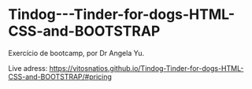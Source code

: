 # Tindog---Tinder-for-dogs-HTML-CSS-and-BOOTSTRAP
Exercício de bootcamp, por Dr Angela Yu.

Live adress: https://vitosnatios.github.io/Tindog-Tinder-for-dogs-HTML-CSS-and-BOOTSTRAP/#pricing
